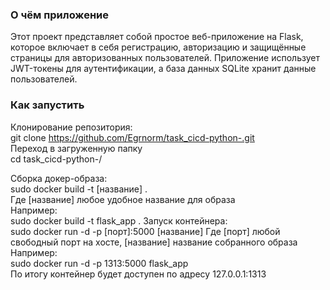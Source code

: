 ### О чём приложение
Этот проект представляет собой простое веб-приложение на Flask, которое включает в себя регистрацию, авторизацию и защищённые страницы для авторизованных пользователей.
Приложение использует JWT-токены для аутентификации, а база данных SQLite хранит данные пользователей.
  
### Как запустить

Клонирование репозитория:    
git clone https://github.com/Egrnorm/task_cicd-python-.git  
Переход в загруженную папку  
cd task_cicd-python-/  
  
Сборка докер-образа:  
sudo docker build -t [название] .  
Где [название] любое удобное название для образа  
Например:  
sudo docker build -t flask_app . 
Запуск контейнера:  
sudo docker run -d -p [порт]:5000 [название] 
Где [порт] любой свободный порт на хосте, [название] название собранного образа  
Например:  
sudo docker run -d -p 1313:5000 flask_app  
По итогу контейнер будет доступен по адресу 127.0.0.1:1313


